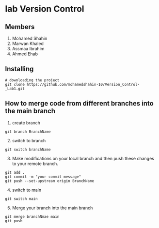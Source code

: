 # lab Version Control
## Members
1. Mohamed Shahin
2. Marwan Khaled
3. Assmaa Ibrahim
4. Ahmed Ehab
## Installing
```
# downloading the project
git clone https://github.com/mohamedshahin-10/Version_Control-_Lab1.git
```
## How to merge code from different branches into the main branch
1. create branch
```
git branch BranchName
```
2. switch to branch
```
git switch branchName
```
3. Make modifications on your local branch and then push these changes to your remote branch.
```
git add .
git commit -m "your commit message"
git push --set-upstream origin BranchName
```
4. switch to main
```
git switch main
```
5. Merge your branch into the main branch
```
git merge branchNmae main
git push
```
